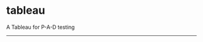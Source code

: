 tableau
=======

A Tableau for P-A-D testing
 
 
 
--------------------------------------------------------------------------------------------------------------------------